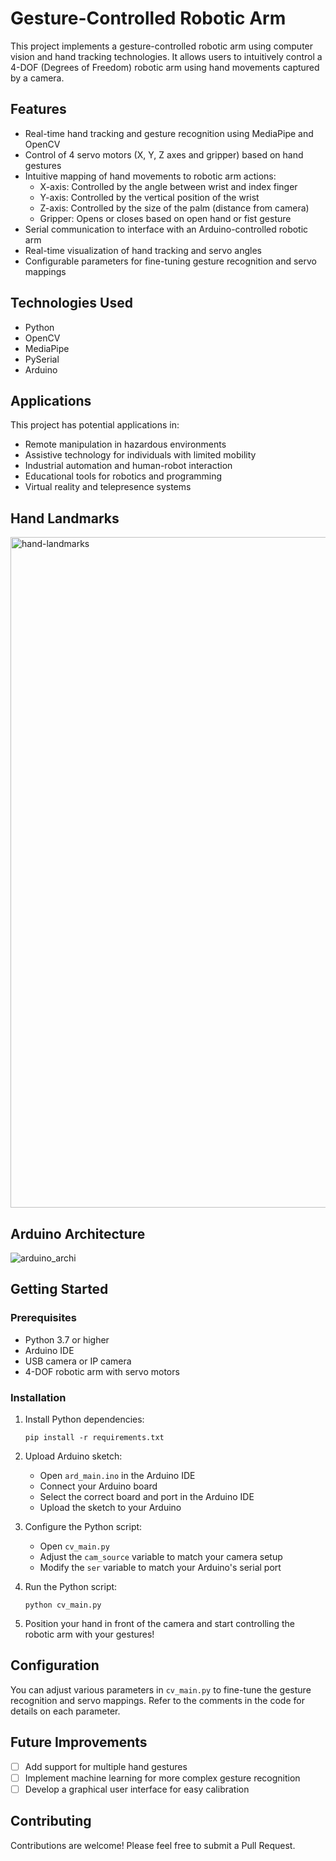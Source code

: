 # Gesture-Controlled Robotic Arm

This project implements a gesture-controlled robotic arm using computer vision and hand tracking technologies. It allows users to intuitively control a 4-DOF (Degrees of Freedom) robotic arm using hand movements captured by a camera.

## Features

- Real-time hand tracking and gesture recognition using MediaPipe and OpenCV
- Control of 4 servo motors (X, Y, Z axes and gripper) based on hand gestures
- Intuitive mapping of hand movements to robotic arm actions:
  - X-axis: Controlled by the angle between wrist and index finger
  - Y-axis: Controlled by the vertical position of the wrist
  - Z-axis: Controlled by the size of the palm (distance from camera)
  - Gripper: Opens or closes based on open hand or fist gesture
- Serial communication to interface with an Arduino-controlled robotic arm
- Real-time visualization of hand tracking and servo angles
- Configurable parameters for fine-tuning gesture recognition and servo mappings

## Technologies Used

- Python
- OpenCV
- MediaPipe
- PySerial
- Arduino

## Applications

This project has potential applications in:

- Remote manipulation in hazardous environments
- Assistive technology for individuals with limited mobility
- Industrial automation and human-robot interaction
- Educational tools for robotics and programming
- Virtual reality and telepresence systems

## Hand Landmarks

<img width="1073" alt="hand-landmarks" src="https://github.com/user-attachments/assets/b3546ba2-ade8-4a44-bd2e-eeed9f05bec0">

## Arduino Architecture

![arduino_archi](https://github.com/user-attachments/assets/15ab100f-df04-4087-9582-b1e3e42042f0)

## Getting Started

### Prerequisites

- Python 3.7 or higher
- Arduino IDE
- USB camera or IP camera
- 4-DOF robotic arm with servo motors

### Installation

1. Install Python dependencies:
   ```
   pip install -r requirements.txt
   ```

2. Upload Arduino sketch:
   - Open `ard_main.ino` in the Arduino IDE
   - Connect your Arduino board
   - Select the correct board and port in the Arduino IDE
   - Upload the sketch to your Arduino

3. Configure the Python script:
   - Open `cv_main.py`
   - Adjust the `cam_source` variable to match your camera setup
   - Modify the `ser` variable to match your Arduino's serial port

4. Run the Python script:
   ```
   python cv_main.py
   ```

5. Position your hand in front of the camera and start controlling the robotic arm with your gestures!

## Configuration

You can adjust various parameters in `cv_main.py` to fine-tune the gesture recognition and servo mappings. Refer to the comments in the code for details on each parameter.

## Future Improvements

- [ ] Add support for multiple hand gestures
- [ ] Implement machine learning for more complex gesture recognition
- [ ] Develop a graphical user interface for easy calibration

## Contributing

Contributions are welcome! Please feel free to submit a Pull Request.
